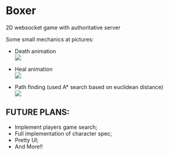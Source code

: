 # Boxer
2D websocket game with authoritative server

Some small mechanics at pictures:
- Death animation <br>
![](https://media.giphy.com/media/26gseP6BwnyNcZf0c/giphy.gif)

- Heal animation <br>
![](https://media.giphy.com/media/l3q2xRBfPE3Dc0zAs/source.gif)

- Path finding (used A* search based on euclidean distance) <br>
![](https://media.giphy.com/media/l3q2LhZTFlOFiwbZe/source.gif)


## FUTURE PLANS:
- Implement players game search;
- Full implementation of character spec;
- Pretty UI;
- And More!!

